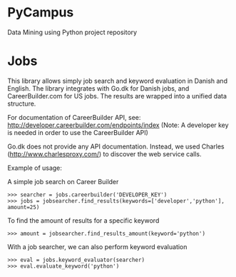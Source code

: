 PyCampus
========

Data Mining using Python project repository

# Jobs

This library allows simply job search and keyword evaluation in Danish and English. The library integrates with Go.dk for Danish jobs, and CareerBuilder.com for US jobs. The results are wrapped into a unified data structure.

For documentation of CareerBuilder API, see:
http://developer.careerbuilder.com/endpoints/index
(Note: A developer key is needed in order to use the CareerBuilder API)

Go.dk does not provide any API documentation. Instead, we used Charles (http://www.charlesproxy.com/) to discover the web service calls.

Example of usage:

A simple job search on Career Builder

    >>> searcher = jobs.careerbuilder('DEVELOPER_KEY')
    >>> jobs = jobsearcher.find_results(keywords=['developer','python'], amount=25)
    
To find the amount of results for a specific keyword

    >>> amount = jobsearcher.find_results_amount(keyword='python')
    
With a job searcher, we can also perform keyword evaluation

    >>> eval = jobs.keyword_evaluator(searcher)
    >>> eval.evaluate_keyword('python')

